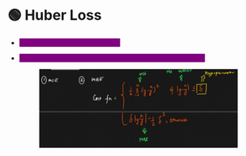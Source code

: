 # 🟢 Huber Loss

* <mark style="color:purple;background-color:purple;">**Combination of MSE and MAE**</mark>
*   <mark style="color:purple;background-color:purple;">**If error below hyper-parameter then use MSE else MAE**</mark>

    <figure><img src=".gitbook/assets/image (8).png" alt=""><figcaption></figcaption></figure>
